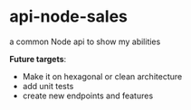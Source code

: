 # api-node-sales
a common Node api to show my abilities

**Future targets**:
- Make it on hexagonal or clean architecture
- add unit tests
- create new endpoints and features

